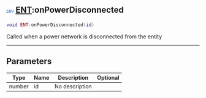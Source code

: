 ## ![server](../../.gitbook/assets/server.png) [ENT](ent):onPowerDisconnected

```lua
void ENT:onPowerDisconnected(id)
```

Called when a power network is disconnected from the entity

------
## Parameters

| Type   | Name | Description | Optional |
| ------ | ---- | ----------- | -------: |
| number | id | No description |  |

